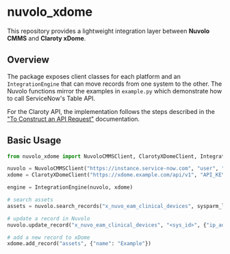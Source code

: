 # nuvolo_xdome

This repository provides a lightweight integration layer between **Nuvolo CMMS** and **Claroty xDome**.

## Overview

The package exposes client classes for each platform and an `IntegrationEngine` that can move records from one system to the other. The Nuvolo functions mirror the examples in `example.py` which demonstrate how to call ServiceNow's Table API.

For the Claroty API, the implementation follows the steps described in the ["To Construct an API Request"](https://help.medigate.io/hc/en-us/articles/10466430351005-xDome-API) documentation.

## Basic Usage

```python
from nuvolo_xdome import NuvoloCMMSClient, ClarotyXDomeClient, IntegrationEngine

nuvolo = NuvoloCMMSClient("https://instance.service-now.com", "user", "pass")
xdome = ClarotyXDomeClient("https://xdome.example.com/api/v1", "API_KEY")

engine = IntegrationEngine(nuvolo, xdome)

# search assets
assets = nuvolo.search_records("x_nuvo_eam_clinical_devices", sysparm_limit=5)

# update a record in Nuvolo
nuvolo.update_record("x_nuvo_eam_clinical_devices", "<sys_id>", {"ip_address": "10.0.0.1"})

# add a new record to xDome
xdome.add_record("assets", {"name": "Example"})
```
